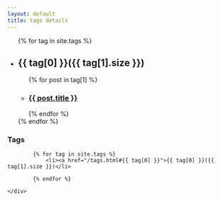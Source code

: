 ```yaml
---
layout: default
title: tags details
---
```


<div class="col-md-8">
<ul class="list-unstyled">
{% for tag in site.tags %}
	<li><h2><a name="{{ tag[0] }}">{{ tag[0] }}({{ tag[1].size }})</h2>
		<ul>
		{% for post in tag[1] %} 
    			<li><h3><a href="{{ post.url }}">{{ post.title }}</a></h3></li>
		{% endfor %}
		</ul>
	</li>			
{% endfor %}
	
</ul>
</div>
<div class="col-md-4">
	<div class="well">
		<h3>Tags</h3>
		
			{% for tag in site.tags %}
				<li><a href="/tags.html#{{ tag[0] }}">{{ tag[0] }}({{ tag[1].size }})</li>
				
			{% endfor %}

	</div>

</div>